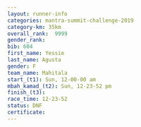 ```yaml
---
layout: runner-info 
categories: mantra-summit-challenge-2019 
category-km: 35km 
overall_rank:  9999
gender_rank: 
bib: 604
first_name: Yessie
last_name: Agusta
gender: F
team_name: Mahitala
start_(t1): Sun, 12-00-00 am
mbah_kamad_(t2): Sun, 12-23-52 pm
finish_(t3): 
race_time: 12-23-52
status: DNF
certificate: 
---
```

